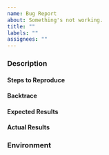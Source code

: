 ```yaml
---
name: Bug Report
about: Something's not working.
title: ""
labels: ""
assignees: ""
---
```


### Description

#### Steps to Reproduce

<!--
Example:

1. Load Emacs
2. Run `org-roam--build-cache-async`
3. Run `org-roam-find-file`
...
-->

#### Backtrace
<!--
   Will help us track and understand issues faster.
   How to provide a backtrace:
   1. M-x toggle-debug-on-error
   2. Trigger error. The debugger buffer should pop up.
   3. Copy the contents of the debugger buffer and paste here
-->

#### Expected Results

<!-- Example: File A is there -->

#### Actual Results

<!-- Example: File A is missing -->

### Environment

<!-- Please M-x org-roam-diagnostics and paste results here -->
